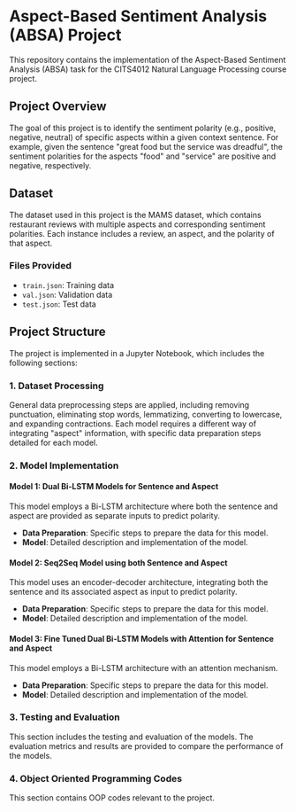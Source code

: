 # Aspect-Based Sentiment Analysis (ABSA) Project

This repository contains the implementation of the Aspect-Based Sentiment Analysis (ABSA) task for the CITS4012 Natural Language Processing course project.

## Project Overview

The goal of this project is to identify the sentiment polarity (e.g., positive, negative, neutral) of specific aspects within a given context sentence. For example, given the sentence "great food but the service was dreadful", the sentiment polarities for the aspects "food" and "service" are positive and negative, respectively.

## Dataset

The dataset used in this project is the MAMS dataset, which contains restaurant reviews with multiple aspects and corresponding sentiment polarities. Each instance includes a review, an aspect, and the polarity of that aspect.

### Files Provided
- `train.json`: Training data
- `val.json`: Validation data
- `test.json`: Test data

## Project Structure

The project is implemented in a Jupyter Notebook, which includes the following sections:

### 1. Dataset Processing
General data preprocessing steps are applied, including removing punctuation, eliminating stop words, lemmatizing, converting to lowercase, and expanding contractions. Each model requires a different way of integrating "aspect" information, with specific data preparation steps detailed for each model.

### 2. Model Implementation

#### Model 1: Dual Bi-LSTM Models for Sentence and Aspect
This model employs a Bi-LSTM architecture where both the sentence and aspect are provided as separate inputs to predict polarity.
- **Data Preparation**: Specific steps to prepare the data for this model.
- **Model**: Detailed description and implementation of the model.

#### Model 2: Seq2Seq Model using both Sentence and Aspect
This model uses an encoder-decoder architecture, integrating both the sentence and its associated aspect as input to predict polarity.
- **Data Preparation**: Specific steps to prepare the data for this model.
- **Model**: Detailed description and implementation of the model.

#### Model 3: Fine Tuned Dual Bi-LSTM Models with Attention for Sentence and Aspect
This model employs a Bi-LSTM architecture with an attention mechanism.
- **Data Preparation**: Specific steps to prepare the data for this model.
- **Model**: Detailed description and implementation of the model.

### 3. Testing and Evaluation
This section includes the testing and evaluation of the models. The evaluation metrics and results are provided to compare the performance of the models.

### 4. Object Oriented Programming Codes
This section contains OOP codes relevant to the project.

